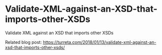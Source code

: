 # Validate-XML-against-an-XSD-that-imports-other-XSDs
Validate XML against an XSD that imports other XSDs

Related blog post:
https://turreta.com/2018/01/13/validate-xml-against-an-xsd-that-imports-other-xsds/

